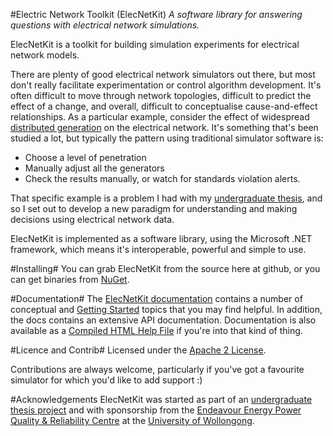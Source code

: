 #Electric Network Toolkit (ElecNetKit)
_A software library for answering questions with electrical network simulations._

ElecNetKit is a toolkit for building simulation experiments for electrical network models.

There are plenty of good electrical network simulators out there, but most don't really facilitate experimentation or control algorithm development. It's often difficult to move through network topologies, difficult to predict the effect of a change, and overall, difficult to conceptualise cause-and-effect relationships. As a particular example, consider the effect of widespread [distributed generation](http://en.wikipedia.org/wiki/Distributed_generation) on the electrical network. It's something that's been studied a lot, but typically the pattern using traditional simulator software is:

- Choose a level of penetration
- Manually adjust all the generators
- Check the results manually, or watch for standards violation alerts.

That specific example is a problem I had with my [undergraduate thesis](http://capnfabs.net/static/thesis), and so I set out to develop a new paradigm for understanding and making decisions using electrical network data.

ElecNetKit is implemented as a software library, using the Microsoft .NET framework, which means it's interoperable, powerful and simple to use.

#Installing#
You can grab ElecNetKit from the source here at github, or you can get binaries from [NuGet](http://nuget.org/packages?q=ElecNetKit).

#Documentation#
The [ElecNetKit documentation](http://capnfabs.github.com/ElecNetKit/) contains a number of conceptual and [Getting Started](http://capnfabs.github.com/ElecNetKit/?topic=html/9e5ced0a-ca06-45d2-b65e-27c75e679471.htm) topics that you may find helpful. In addition, the docs contains an extensive API documentation. Documentation is also available as a [Compiled HTML Help File](http://capnfabs.github.com/ElecNetKit/ElecNetKitDocs.chm) if you're into that kind of thing.

#Licence and Contrib#
Licensed under the [Apache 2 License](http://www.apache.org/licenses/LICENSE-2.0).

Contributions are always welcome, particularly if you've got a favourite simulator for which you'd like to add support :)

#Acknowledgements
ElecNetKit was started as part of an [undergraduate thesis project](http://capnfabs.net/static/thesis) and with sponsorship from the [Endeavour Energy Power Quality & Reliability Centre](http://www.elec.uow.edu.au/eepqrc/) at the [University of Wollongong](http://www.uow.edu.au).